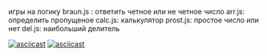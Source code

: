 игры на логику
braun.js : ответить четное или не четное число
arr.js: определить пропущеное
calc.js: калькулятор
prost.js: простое число или нет
del.js: наибольший делитель

[![asciicast](https://asciinema.org/a/452560.svg)](https://asciinema.org/a/452560)
[![asciicast](https://asciinema.org/a/452562.svg)](https://asciinema.org/a/452562)